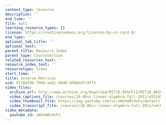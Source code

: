 ```yaml
---
content_type: resource
description: ''
end_time: ''
file: null
learning_resource_types: []
license: https://creativecommons.org/licenses/by-nc-sa/4.0/
ocw_type: ''
optional_tab_title: ''
optional_text: ''
parent_title: Resource Index
parent_type: CourseSection
related_resources_text: ''
resource_index_text: ''
resourcetype: Video
start_time: ''
title: Inverse Matrices
uid: 0118e59b-f988-ae91-68d0-d50bbdfc9ff3
video_files:
  archive_url: http://www.archive.org/download/MIT18.06SCF11/MIT18_06SC_110526_A1_300k.mp4
  video_captions_file: /courses/18-06sc-linear-algebra-fall-2011/a551d5c30fd056f88a0ce84042e9c7f4_zWxhmBCdvFs.vtt
  video_thumbnail_file: https://img.youtube.com/vi/zWxhmBCdvFs/default.jpg
  video_transcript_file: /courses/18-06sc-linear-algebra-fall-2011/e4c83d4ecccf6b842cd326d377fafb10_zWxhmBCdvFs.pdf
video_metadata:
  youtube_id: zWxhmBCdvFs
---
```

